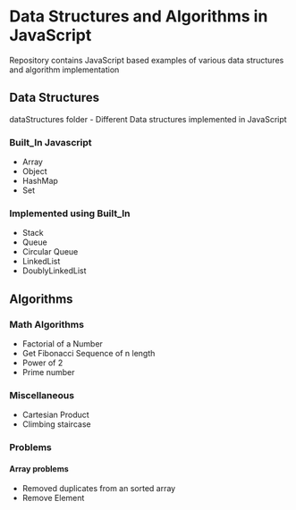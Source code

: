 # Data Structures and Algorithms in JavaScript

Repository contains JavaScript based examples of various data structures and algorithm implementation

## Data Structures 

 dataStructures folder - Different Data structures implemented in JavaScript

### Built_In Javascript
 * Array 
 * Object
 * HashMap
 * Set

### Implemented using Built_In
* Stack
* Queue
* Circular Queue
* LinkedList
* DoublyLinkedList


## Algorithms

### Math Algorithms
* Factorial of a Number
* Get Fibonacci Sequence of n length
* Power of 2
* Prime number

### Miscellaneous
* Cartesian Product
* Climbing staircase

### Problems

#### Array problems
* Removed duplicates from an sorted array
* Remove Element

